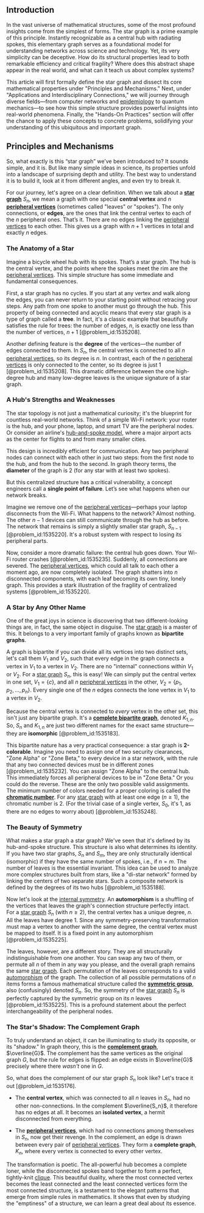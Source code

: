 ## Introduction
In the vast universe of mathematical structures, some of the most profound insights come from the simplest of forms. The star graph is a prime example of this principle. Instantly recognizable as a central hub with radiating spokes, this elementary graph serves as a foundational model for understanding networks across science and technology. Yet, its very simplicity can be deceptive. How do its structural properties lead to both remarkable efficiency and critical fragility? Where does this abstract shape appear in the real world, and what can it teach us about complex systems?

This article will first formally define the star graph and dissect its core mathematical properties under "Principles and Mechanisms." Next, under "Applications and Interdisciplinary Connections," we will journey through diverse fields—from computer networks and [epidemiology](@article_id:140915) to quantum mechanics—to see how this simple structure provides powerful insights into real-world phenomena. Finally, the "Hands-On Practices" section will offer the chance to apply these concepts to concrete problems, solidifying your understanding of this ubiquitous and important graph.

## Principles and Mechanisms

So, what exactly is this “star graph” we’ve been introduced to? It sounds simple, and it is. But like many simple ideas in science, its properties unfold into a landscape of surprising depth and utility. The best way to understand it is to build it, look at it from different angles, and even try to break it.

For our journey, let's agree on a clear definition. When we talk about a **[star graph](@article_id:271064)** $S_n$, we mean a graph with one special **central vertex** and $n$ **[peripheral vertices](@article_id:263568)** (sometimes called "leaves" or "spokes"). The only connections, or **edges**, are the ones that link the central vertex to each of the $n$ peripheral ones. That’s it. There are no edges linking the [peripheral vertices](@article_id:263568) to each other. This gives us a graph with $n+1$ vertices in total and exactly $n$ edges.

### The Anatomy of a Star

Imagine a bicycle wheel hub with its spokes. That’s a star graph. The hub is the central vertex, and the points where the spokes meet the rim are the [peripheral vertices](@article_id:263568). This simple structure has some immediate and fundamental consequences.

First, a star graph has no cycles. If you start at any vertex and walk along the edges, you can never return to your starting point without retracing your steps. Any path from one spoke to another must go through the hub. This property of being connected and acyclic means that every star graph is a type of graph called a **tree**. In fact, it's a classic example that beautifully satisfies the rule for trees: the number of edges, $n$, is exactly one less than the number of vertices, $n+1$ [@problem_id:1535208].

Another defining feature is the **degree** of the vertices—the number of edges connected to them. In $S_n$, the central vertex is connected to all $n$ [peripheral vertices](@article_id:263568), so its degree is $n$. In contrast, each of the $n$ [peripheral vertices](@article_id:263568) is only connected to the center, so its degree is just 1 [@problem_id:1535208]. This dramatic difference between the one high-degree hub and many low-degree leaves is the unique signature of a star graph.

### A Hub's Strengths and Weaknesses

The star topology is not just a mathematical curiosity; it's the blueprint for countless real-world networks. Think of a simple Wi-Fi network: your router is the hub, and your phone, laptop, and smart TV are the peripheral nodes. Or consider an airline's [hub-and-spoke model](@article_id:273711), where a major airport acts as the center for flights to and from many smaller cities.

This design is incredibly efficient for communication. Any two peripheral nodes can connect with each other in just two steps: from the first node to the hub, and from the hub to the second. In graph theory terms, the **diameter** of the graph is 2 (for any star with at least two spokes).

But this centralized structure has a critical vulnerability, a concept engineers call a **single point of failure**. Let’s see what happens when our network breaks.

Imagine we remove one of the [peripheral vertices](@article_id:263568)—perhaps your laptop disconnects from the Wi-Fi. What happens to the network? Almost nothing. The other $n-1$ devices can still communicate through the hub as before. The network that remains is simply a slightly smaller star graph, $S_{n-1}$ [@problem_id:1535220]. It's a robust system with respect to losing its peripheral parts.

Now, consider a more dramatic failure: the central hub goes down. Your Wi-Fi router crashes [@problem_id:1535235]. Suddenly, all connections are severed. The [peripheral vertices](@article_id:263568), which could all talk to each other a moment ago, are now completely isolated. The graph shatters into $n$ disconnected components, with each leaf becoming its own tiny, lonely graph. This provides a stark illustration of the fragility of centralized systems [@problem_id:1535220].

### A Star by Any Other Name

One of the great joys in science is discovering that two different-looking things are, in fact, the same object in disguise. The [star graph](@article_id:271064) is a master of this. It belongs to a very important family of graphs known as **bipartite graphs**.

A graph is bipartite if you can divide all its vertices into two distinct sets, let's call them $V_1$ and $V_2$, such that every edge in the graph connects a vertex in $V_1$ to a vertex in $V_2$. There are no "internal" connections within $V_1$ or $V_2$. For a [star graph](@article_id:271064) $S_n$, this is easy! We can simply put the central vertex in one set, $V_1 = \{c\}$, and all $n$ [peripheral vertices](@article_id:263568) in the other, $V_2 = \{p_1, p_2, ..., p_n\}$. Every single one of the $n$ edges connects the lone vertex in $V_1$ to a vertex in $V_2$.

Because the central vertex is connected to *every* vertex in the other set, this isn't just any bipartite graph. It's a **[complete bipartite graph](@article_id:275735)**, denoted $K_{1,n}$. So, $S_n$ and $K_{1,n}$ are just two different names for the exact same structure—they are **isomorphic** [@problem_id:1535183].

This bipartite nature has a very practical consequence: a star graph is **2-colorable**. Imagine you need to assign one of two security clearances, "Zone Alpha" or "Zone Beta," to every device in a star network, with the rule that any two connected devices must be in different zones [@problem_id:1535232]. You can assign "Zone Alpha" to the central hub. This immediately forces all peripheral devices to be in "Zone Beta." Or you could do the reverse. These are the only two possible valid assignments. The minimum number of colors needed for a proper coloring is called the **[chromatic number](@article_id:273579)**. For any [star graph](@article_id:271064) with at least one edge ($n \ge 1$), the chromatic number is 2. (For the trivial case of a single vertex, $S_0$, it's 1, as there are no edges to worry about) [@problem_id:1535248].

### The Beauty of Symmetry

What makes a star graph a star graph? We've seen that it's defined by its hub-and-spoke structure. This structure is also what determines its identity. If you have two star graphs, $S_n$ and $S_m$, they are only structurally identical (isomorphic) if they have the same number of spokes, i.e., if $n=m$. The number of leaves is the essential invariant. This idea can be used to analyze more complex structures built from stars, like a "di-star network" formed by linking the centers of two separate stars. Such a composite network is defined by the degrees of its two hubs [@problem_id:1535188].

Now let's look at the [internal symmetry](@article_id:168233). An **automorphism** is a shuffling of the vertices that leaves the graph's connection structure perfectly intact. For a [star graph](@article_id:271064) $S_n$ (with $n \ge 2$), the central vertex has a unique degree, $n$. All the leaves have degree 1. Since any symmetry-preserving transformation must map a vertex to another with the same degree, the central vertex must be mapped to itself. It is a fixed point in any automorphism [@problem_id:1535225].

The leaves, however, are a different story. They are all structurally indistinguishable from one another. You can swap any two of them, or permute all $n$ of them in any way you please, and the overall graph remains the same [star graph](@article_id:271064). Each permutation of the leaves corresponds to a valid [automorphism](@article_id:143027) of the graph. The collection of all possible permutations of $n$ items forms a famous mathematical structure called the **[symmetric group](@article_id:141761)**, also (confusingly) denoted $S_n$. So, the symmetry of the [star graph](@article_id:271064) $S_n$ is perfectly captured by the symmetric group on its $n$ leaves [@problem_id:1535225]. This is a profound statement about the perfect interchangeability of the peripheral nodes.

### The Star's Shadow: The Complement Graph

To truly understand an object, it can be illuminating to study its opposite, or its "shadow." In graph theory, this is the **[complement graph](@article_id:275942)**, $\overline{G}$. The complement has the same vertices as the original graph $G$, but the rule for edges is flipped: an edge exists in $\overline{G}$ precisely where there *wasn't* one in $G$.

So, what does the complement of our star graph $S_n$ look like? Let's trace it out [@problem_id:1535176].

*   The **central vertex**, which was connected to all $n$ leaves in $S_n$, had no other non-connections. In the complement $\overline{S_n}$, it therefore has no edges at all. It becomes an **isolated vertex**, a hermit disconnected from everything.

*   The **[peripheral vertices](@article_id:263568)**, which had no connections among themselves in $S_n$, now get their revenge. In the complement, an edge is drawn between every pair of [peripheral vertices](@article_id:263568). They form a **complete graph**, $K_n$, where every vertex is connected to every other vertex.

The transformation is poetic. The all-powerful hub becomes a complete loner, while the disconnected spokes band together to form a perfect, tightly-knit [clique](@article_id:275496). This beautiful duality, where the most connected vertex becomes the least connected and the least connected vertices form the most connected structure, is a testament to the elegant patterns that emerge from simple rules in mathematics. It shows that even by studying the "emptiness" of a structure, we can learn a great deal about its essence.